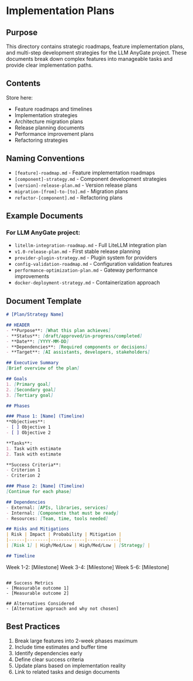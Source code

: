 # Implementation Plans

## Purpose

This directory contains strategic roadmaps, feature implementation plans, and multi-step development strategies for the LLM AnyGate project. These documents break down complex features into manageable tasks and provide clear implementation paths.

## Contents

Store here:
- Feature roadmaps and timelines
- Implementation strategies
- Architecture migration plans
- Release planning documents
- Performance improvement plans
- Refactoring strategies

## Naming Conventions

- `[feature]-roadmap.md` - Feature implementation roadmaps
- `[component]-strategy.md` - Component development strategies
- `[version]-release-plan.md` - Version release plans
- `migration-[from]-to-[to].md` - Migration plans
- `refactor-[component].md` - Refactoring plans

## Example Documents

### For LLM AnyGate project:
- `litellm-integration-roadmap.md` - Full LiteLLM integration plan
- `v1.0-release-plan.md` - First stable release planning
- `provider-plugin-strategy.md` - Plugin system for providers
- `config-validation-roadmap.md` - Configuration validation features
- `performance-optimization-plan.md` - Gateway performance improvements
- `docker-deployment-strategy.md` - Containerization approach

## Document Template

```markdown
# [Plan/Strategy Name]

## HEADER
- **Purpose**: [What this plan achieves]
- **Status**: [draft/approved/in-progress/completed]
- **Date**: [YYYY-MM-DD]
- **Dependencies**: [Required components or decisions]
- **Target**: [AI assistants, developers, stakeholders]

## Executive Summary
[Brief overview of the plan]

## Goals
1. [Primary goal]
2. [Secondary goal]
3. [Tertiary goal]

## Phases

### Phase 1: [Name] (Timeline)
**Objectives**:
- [ ] Objective 1
- [ ] Objective 2

**Tasks**:
1. Task with estimate
2. Task with estimate

**Success Criteria**:
- Criterion 1
- Criterion 2

### Phase 2: [Name] (Timeline)
[Continue for each phase]

## Dependencies
- External: [APIs, libraries, services]
- Internal: [Components that must be ready]
- Resources: [Team, time, tools needed]

## Risks and Mitigations
| Risk | Impact | Probability | Mitigation |
|------|--------|-------------|------------|
| [Risk 1] | High/Med/Low | High/Med/Low | [Strategy] |

## Timeline
```
Week 1-2: [Milestone]
Week 3-4: [Milestone]
Week 5-6: [Milestone]
```

## Success Metrics
- [Measurable outcome 1]
- [Measurable outcome 2]

## Alternatives Considered
- [Alternative approach and why not chosen]
```

## Best Practices

1. Break large features into 2-week phases maximum
2. Include time estimates and buffer time
3. Identify dependencies early
4. Define clear success criteria
5. Update plans based on implementation reality
6. Link to related tasks and design documents